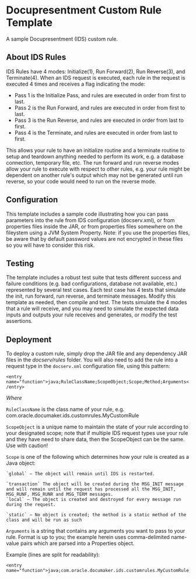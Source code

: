 # Docupresentment Custom Rule Template

A sample Docupresentment (IDS) custom rule.

## About IDS Rules
IDS Rules have 4 modes: Initialize(1), Run Forward(2), Run Reverse(3), and Terminate(4). When an IDS request is
executed, each rule in the request is executed 4 times and receives a flag indicating the mode:
-  Pass 1 is the Initialize Pass, and rules are executed in order from first to last.
-  Pass 2 is the Run Forward, and rules are executed in order from first to last.
-  Pass 3 is the Run Reverse, and rules are executed in order from last to first.
-  Pass 4 is the Terminate, and rules are executed in order from last to first.

This allows your rule to have an initialize routine and a terminate routine to setup and teardown anything needed to perform its work, e.g. a database connection, temporary file, etc. 
The run forward and run reverse modes allow your rule to execute with respect to other rules, e.g. your rule might be dependent on another rule's output which may not 
be generated until run reverse, so your code would need to run on the reverse mode.

## Configuration 
This template includes a sample code illustrating how you can pass parameters into the rule from IDS configuration (docserv.xml), or from properties files inside the JAR, or from
properties files somewhere on the fileystem using a JVM System Property. Note: if you use the properties files, be aware that by default password values are not encrypted in these
files so you will have to consider this risk.

## Testing
The template includes a robust test suite that tests different success and failure conditions (e.g. bad configurations, database not available, etc.) represented by several test cases. 
Each test case has 4 tests that simulate the init, run forward, run reverse, and terminate messages. Modify this template as needed, then compile and test. The tests simulate the 4 modes that a rule will receive, and
you may need to simulate the expected data inputs and outputs your rule receives and generates, or modify the test assertions.

## Deployment
To deploy a custom rule, simply drop the JAR file and any dependency JAR files in the _docserv/rules_ folder.
You will also need to add the rule into a request type in the `docserv.xml` configuration file, using this pattern:

`<entry name="function">java;RuleClassName;ScopeObject;Scope;Method;Arguments</entry>`

*Where*

`RuleClassName` is the class name of your rule, e.g. com.oracle.documaker.ids.customrules.MyCustomRule

`ScopeObject` is a unique name to maintain the state of your rule according to your designated scope; note that if multiple IDS request types use your rule and they have need to share data, then the ScopeObject can be the same. Use with caution!

`Scope` is one of the following which determines how your rule is created as a Java object:

	`global` – The object will remain until IDS is restarted.

    `transaction` The object will be created during the MSG_INIT message and will remain until the request has processed all the MSG_INIT, MSG_RUNF, MSG_RUNR and MSG_TERM messages.
    `local` – The object is created and destroyed for every message run during the request.

    `static` – No object is created; the method is a static method of the class and will be run as such

`Arguments` is a string that contains any arguments you want to pass to your rule. Format is up to you; the example herein uses comma-delimited name-value pairs which are parsed into a Properties object.

Example (lines are split for readability):
```
<entry name="function">java;com.oracle.documaker.ids.customrules.MyCustomRule;RuleObj;transaction;getEmployees;arguments</entry>
```